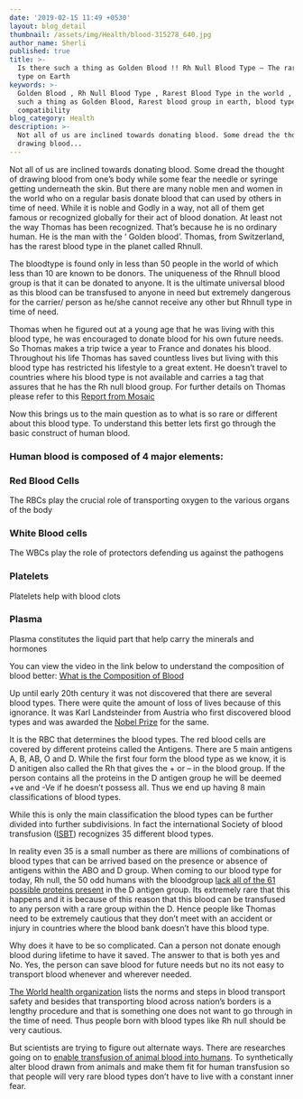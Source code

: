 ```yaml
---
date: '2019-02-15 11:49 +0530'
layout: blog_detail
thumbnail: /assets/img/Health/blood-315278_640.jpg
author_name: Sherli
published: true
title: >-
  Is there such a thing as Golden Blood !! Rh Null Blood Type – The rarest Blood
  type on Earth
keywords: >-
  Golden Blood , Rh Null Blood Type , Rarest Blood Type in the world , Is there
  such a thing as Golden Blood, Rarest blood group in earth, blood type
  compatibility
blog_category: Health
description: >-
  Not all of us are inclined towards donating blood. Some dread the thought of
  drawing blood...
---
```


Not all of us are inclined towards donating blood. Some dread the thought of drawing blood from one’s body while some fear the needle or syringe getting underneath the skin. But there are many noble men and women in the world who on a regular basis donate blood that can used by others in time of need. While it is noble and Godly in a way, not all of them get famous or recognized globally for their act of blood donation. At least not the way Thomas has been recognized. That’s because he is no ordinary human. He is the man with the ‘ Golden blood’. Thomas, from Switzerland, has the rarest blood type in the planet called Rhnull. 

The bloodtype is found only in less than 50 people in the world of which less than 10 are known to be donors. The uniqueness of the Rhnull blood group is that it can be donated to anyone. It is the ultimate universal blood as this blood can be transfused to anyone in need but extremely dangerous for the carrier/ person as he/she cannot receive any other but Rhnull type in time of need.

Thomas when he figured out at a young age that he was living with this blood type, he was encouraged to donate blood for his own future needs. So Thomas makes a trip twice a year to France and donates his blood. Throughout his life Thomas has saved countless lives but living with this blood type has restricted his lifestyle to a great extent. He doesn’t travel to countries where his blood type is not available and carries a tag that assures that he has the Rh null blood group. For further details on Thomas please refer to this [Report from Mosaic](https://mosaicscience.com/story/man-golden-blood/)

Now this brings us to the main question as to what is so rare or different about this blood type. To understand this better lets first go through the basic construct of human blood. 
### Human blood is composed of 4 major elements:

### Red Blood Cells
 The RBCs play the crucial role of transporting oxygen to the various organs of the body

### White Blood cells
 The WBCs play the role of protectors defending us against the pathogens

### Platelets
Platelets help with blood clots 

### Plasma
Plasma constitutes the liquid part that help carry the minerals and hormones

You can view the video in the link below to understand the composition of blood better:
[What is the Composition of Blood](https://study.com/academy/lesson/what-is-the-composition-of-blood.html)

Up until early 20th century it was not discovered that there are several blood types. There were quite the amount of loss of lives because of this ignorance. It was Karl Landsteinder from Austria who first discovered blood types and was awarded the [Nobel Prize](https://www.nobelprize.org/prizes/medicine/1930/landsteiner/biographical/) for the same.

It is the RBC that determines the blood types. The red blood cells are covered by different proteins called the Antigens. There are 5 main antigens A, B, AB, O and D. While the first four form the blood type as we know, it is D anitigen also called the Rh that gives the + or – in the blood group. If the person contains all the proteins in the D antigen group he will be deemed +ve and -Ve if he doesn’t possess all. Thus we end up having 8 main classifications of blood types.

While this is only the main classification the blood types can be further divided into further subdivisions. In fact the international Society of blood transfusion ([ISBT](http://www.isbtweb.org/)) recognizes 35 different blood types. 

In reality even 35 is a small number as there are millions of combinations of blood types that can be arrived based on the presence or absence of antigens within the ABO and D group.
When coming to our blood type for today, Rh null, the 50 odd humans with the bloodgroup [lack all of the 61 possible proteins present](http://jpma.org.pk/article-details/2399?article_id=2399) in the D antigen group. Its extremely rare that this happens and it is because of this reason that this blood can be transfused to any person with a rare group within the D. Hence people like Thomas need to be extremely cautious that they don’t meet with an accident or injury in countries where the blood bank doesn’t have this blood type.

Why does it have to be so complicated. Can a person not donate enough blood during lifetime to have it saved. The answer to that is both yes and No. Yes, the person can save blood for future needs but no its not easy to transport blood whenever and wherever needed.

[The World health organization](https://www.who.int/bloodsafety/processing/cold_chain/en/) lists the norms and steps in blood transport safety and besides that transporting blood across nation’s borders is a lengthy procedure and that is something one does not want to go through in the time of need. Thus people born with blood types like Rh null should be very cautious.

But scientists are trying to figure out alternate ways. There are researches going on to [enable transfusion of animal blood into humans](https://geneticliteracyproject.org/2016/01/25/ape-human-pig-human-blood-donations-xenotransfusions-work/). To synthetically alter blood drawn from animals and make them fit for human transfusion so that people will very rare blood types don’t have to live with a constant inner fear.
